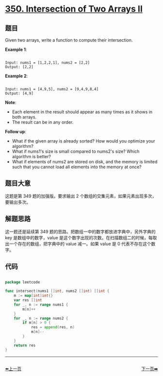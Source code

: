 # [350. Intersection of Two Arrays II](https://leetcode.com/problems/intersection-of-two-arrays-ii/)

## 题目

Given two arrays, write a function to compute their intersection.



**Example 1**:

```

Input: nums1 = [1,2,2,1], nums2 = [2,2]
Output: [2,2]

```

**Example 2**:

```

Input: nums1 = [4,9,5], nums2 = [9,4,9,8,4]
Output: [4,9]

```

**Note**:

- Each element in the result should appear as many times as it shows in both arrays.
- The result can be in any order.


**Follow up**:

- What if the given array is already sorted? How would you optimize your algorithm?
- What if nums1's size is small compared to nums2's size? Which algorithm is better?
- What if elements of nums2 are stored on disk, and the memory is limited such that you cannot load all elements into the memory at once?

## 题目大意

这题是第 349 题的加强版。要求输出 2 个数组的交集元素，如果元素出现多次，要输出多次。

## 解题思路

这一题还是延续第 349 题的思路。把数组一中的数字都放进字典中，另外字典的 key 是数组中的数字，value 是这个数字出现的次数。在扫描数组二的时候，每取出一个存在的数组，把字典中的 value 减一。如果 value 是 0 代表不存在这个数字。





## 代码

```go

package leetcode

func intersect(nums1 []int, nums2 []int) []int {
	m := map[int]int{}
	var res []int
	for _, n := range nums1 {
		m[n]++
	}
	for _, n := range nums2 {
		if m[n] > 0 {
			res = append(res, n)
			m[n]--
		}
	}
	return res
}

```


----------------------------------------------
<div style="display: flex;justify-content: space-between;align-items: center;">
<p><a href="https://books.halfrost.com/leetcode/ChapterFour/0349.Intersection-of-Two-Arrays/">⬅️上一页</a></p>
<p><a href="https://books.halfrost.com/leetcode/ChapterFour/0354.Russian-Doll-Envelopes/">下一页➡️</a></p>
</div>
